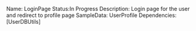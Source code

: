 Name: LoginPage
Status:In Progress
Description: Login page for the user and redirect to profile page
SampleData: UserProfile
Dependencies: [UserDBUtils]
